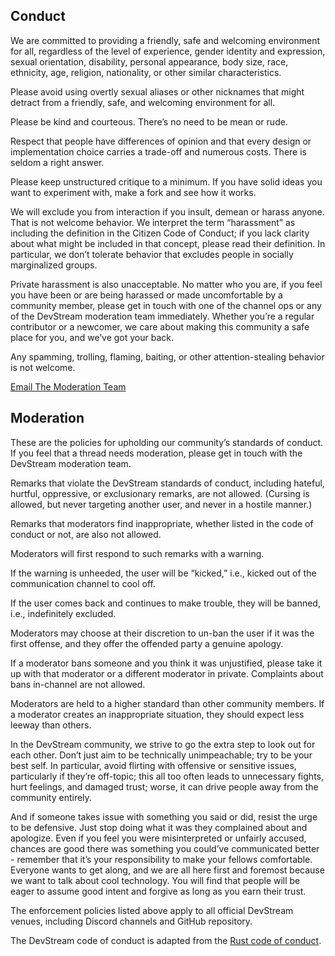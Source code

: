## Conduct

We are committed to providing a friendly, safe and welcoming environment for all, regardless of the level of experience, gender identity and expression, sexual orientation, disability, personal appearance, body size, race, ethnicity, age, religion, nationality, or other similar characteristics.

Please avoid using overtly sexual aliases or other nicknames that might detract from a friendly, safe, and welcoming environment for all.

Please be kind and courteous. There’s no need to be mean or rude.

Respect that people have differences of opinion and that every design or implementation choice carries a trade-off and numerous costs. There is seldom a right answer.

Please keep unstructured critique to a minimum. If you have solid ideas you want to experiment with, make a fork and see how it works.

We will exclude you from interaction if you insult, demean or harass anyone. That is not welcome behavior. We interpret the term “harassment” as including the definition in the Citizen Code of Conduct; if you lack clarity about what might be included in that concept, please read their definition. In particular, we don’t tolerate behavior that excludes people in socially marginalized groups.

Private harassment is also unacceptable. No matter who you are, if you feel you have been or are being harassed or made uncomfortable by a community member, please get in touch with one of the channel ops or any of the DevStream moderation team immediately. Whether you’re a regular contributor or a newcomer, we care about making this community a safe place for you, and we’ve got your back.

Any spamming, trolling, flaming, baiting, or other attention-stealing behavior is not welcome.

[Email The Moderation Team](mailto:tao.hu@merico.dev)

## Moderation

These are the policies for upholding our community’s standards of conduct. If you feel that a thread needs moderation, please get in touch with the DevStream moderation team.

Remarks that violate the DevStream standards of conduct, including hateful, hurtful, oppressive, or exclusionary remarks, are not allowed. (Cursing is allowed, but never targeting another user, and never in a hostile manner.)

Remarks that moderators find inappropriate, whether listed in the code of conduct or not, are also not allowed.

Moderators will first respond to such remarks with a warning.

If the warning is unheeded, the user will be “kicked,” i.e., kicked out of the communication channel to cool off.

If the user comes back and continues to make trouble, they will be banned, i.e., indefinitely excluded.

Moderators may choose at their discretion to un-ban the user if it was the first offense, and they offer the offended party a genuine apology.

If a moderator bans someone and you think it was unjustified, please take it up with that moderator or a different moderator in private. Complaints about bans in-channel are not allowed.

Moderators are held to a higher standard than other community members. If a moderator creates an inappropriate situation, they should expect less leeway than others.

In the DevStream community, we strive to go the extra step to look out for each other. Don’t just aim to be technically unimpeachable; try to be your best self. In particular, avoid flirting with offensive or sensitive issues, particularly if they’re off-topic; this all too often leads to unnecessary fights, hurt feelings, and damaged trust; worse, it can drive people away from the community entirely.

And if someone takes issue with something you said or did, resist the urge to be defensive. Just stop doing what it was they complained about and apologize. Even if you feel you were misinterpreted or unfairly accused, chances are good there was something you could’ve communicated better - remember that it’s your responsibility to make your fellows comfortable. Everyone wants to get along, and we are all here first and foremost because we want to talk about cool technology. You will find that people will be eager to assume good intent and forgive as long as you earn their trust.

The enforcement policies listed above apply to all official DevStream venues, including Discord channels and GitHub repository. 

The DevStream code of conduct is adapted from the [Rust code of conduct](https://www.rust-lang.org/policies/code-of-conduct).
